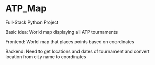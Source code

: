 # ATP_Map
Full-Stack Python Project

Basic idea:
World map displaying all ATP tournaments

Frontend:
World map that places points based on coordinates

Backend:
Need to get locations and dates of tournament and convert location from city name to coordinates
